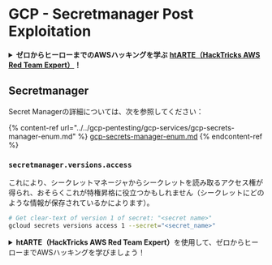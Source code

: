 # GCP - Secretmanager Post Exploitation

<details>

<summary><strong>ゼロからヒーローまでのAWSハッキングを学ぶ</strong> <a href="https://training.hacktricks.xyz/courses/arte"><strong>htARTE（HackTricks AWS Red Team Expert）</strong></a><strong>！</strong></summary>

HackTricksをサポートする他の方法：

- **HackTricksで企業を宣伝したい**または**HackTricksをPDFでダウンロードしたい**場合は、[**SUBSCRIPTION PLANS**](https://github.com/sponsors/carlospolop)をチェックしてください！
- [**公式PEASS＆HackTricksスワッグ**](https://peass.creator-spring.com)を手に入れる
- [**The PEASS Family**](https://opensea.io/collection/the-peass-family)を発見し、独占的な[**NFTs**](https://opensea.io/collection/the-peass-family)のコレクションを見つける
- **💬 [Discordグループ](https://discord.gg/hRep4RUj7f)**または[telegramグループ](https://t.me/peass)に**参加**するか、**Twitter** 🐦 [**@hacktricks_live**](https://twitter.com/hacktricks_live)で**フォロー**する
- **ハッキングトリックを共有するには、PRを** [**HackTricks**](https://github.com/carlospolop/hacktricks) **および** [**HackTricks Cloud**](https://github.com/carlospolop/hacktricks-cloud) **のGitHubリポジトリに提出してください。**

</details>

## Secretmanager

Secret Managerの詳細については、次を参照してください：

{% content-ref url="../../gcp-pentesting/gcp-services/gcp-secrets-manager-enum.md" %}
[gcp-secrets-manager-enum.md](../../gcp-pentesting/gcp-services/gcp-secrets-manager-enum.md)
{% endcontent-ref %}

### `secretmanager.versions.access`

これにより、シークレットマネージャからシークレットを読み取るアクセス権が得られ、おそらくこれが特権昇格に役立つかもしれません（シークレットにどのような情報が保存されているかによります）。
```bash
# Get clear-text of version 1 of secret: "<secret name>"
gcloud secrets versions access 1 --secret="<secret_name>"
```
<details>

<summary><strong>htARTE（HackTricks AWS Red Team Expert）</strong>を使用して、ゼロからヒーローまでAWSハッキングを学びましょう！</summary>

HackTricksをサポートする他の方法：

- **HackTricksで企業を宣伝したい**、または**HackTricksをPDFでダウンロードしたい**場合は、[**SUBSCRIPTION PLANS**](https://github.com/sponsors/carlospolop)をチェックしてください！
- [**公式PEASS＆HackTricksスワッグ**](https://peass.creator-spring.com)を入手する
- [**The PEASS Family**](https://opensea.io/collection/the-peass-family)を発見し、独占的な[**NFTs**](https://opensea.io/collection/the-peass-family)コレクションをご覧ください
- 💬 [**Discordグループ**](https://discord.gg/hRep4RUj7f)または[**telegramグループ**](https://t.me/peass)に**参加**するか、**Twitter** 🐦 [**@hacktricks_live**](https://twitter.com/hacktricks_live)を**フォロー**してください。
- **HackTricks**および**HackTricks Cloud**のgithubリポジトリにPRを提出して、あなたのハッキングテクニックを共有してください。

</details>
